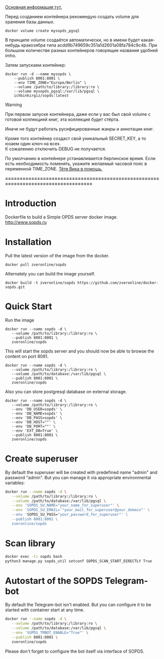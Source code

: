 <a href="https://github.com/ichbinkirgiz/sopds" target="_blank">Основная информация тут.</a>

Перед созданием контейнера рекомендую создать volume для хранения базы данных.

```
docker volume create mysopds_pgsql
```

В принципе volume создаётся автоматически, но в имени будет какая-нибудь кракозябра типа acdd9b749659c351a1d2601a08fa784c9c4b. При большом количестве разных контейнеров говорящие названия удобней imho.


Затем запускаем контейнер:

```
docker run -d --name mysopds \
    --publish 8001:8001 \
    --env TIME_ZONE="Europe/Berlin" \ 
    --volume /path/to/library:/library:ro \
    --volume mysopds_pgsql:/var/lib/pgsql \
    ichbinkirgiz/sopds:latest
```
> [!WARNING]
> При первом запуске контейнера, даже если у вас был свой volume с готовой коллекцией книг, эта коллекция будет стёрта.

Иначе не будут работать русифицированные жанры и аннотации книг.

Кроме того контейнер создаст свой уникальный SECRET_KEY, а то юзаем один ключ на всех.<br>
К сожалению отключить DEBUG не получается.

По умолчанию в контейнере устанавливается берлинское время. Если есть необходимость поменять, укажите желаемый часовой пояс в переменной TIME_ZONE.
<a href="https://en.wikipedia.org/wiki/List_of_tz_database_time_zones#List" target="_blank">Тётя Вика в помощь.</a>

**===================================================================================**

# Introduction

Dockerfile to build a Simple OPDS server docker image.
http://www.sopds.ru

# Installation

Pull the latest version of the image from the docker.

```
docker pull zveronline/sopds
```

Alternately you can build the image yourself.

```
docker build -t zveronline/sopds https://github.com/zveronline/docker-sopds.git
```

# Quick Start

Run the image

```
docker run --name sopds -d \
   --volume /path/to/library:/library:ro \
   --publish 8001:8001 \
   zveronline/sopds
```

This will start the sopds server and you should now be able to browse the content on port 8081.

```
docker run --name sopds -d \
   --volume /path/to/library:/library:ro \
   --volume /path/to/database:/var/lib/pgsql \
   --publish 8001:8001 \
   zveronline/sopds
```

Also you can store postgresql database on external storage.

```
docker run --name sopds -d \
   --volume /path/to/library:/library:ro \
   --env 'DB_USER=sopds' \
   --env 'DB_NAME=sopds' \
   --env 'DB_PASS=sopds' \
   --env 'DB_HOST=""' \
   --env 'DB_PORT=""' \
   --env 'EXT_DB=True' \
   --publish 8001:8001 \
   zveronline/sopds
```


# Create superuser

By default the superuser will be created with predefined name "admin" and password "admin". But you can manage it via appropriate environmental variables:
```bash
docker run --name sopds -d \
   --volume /path/to/library:/library:ro \
   --volume /path/to/database:/var/lib/pgsql \
   --env 'SOPDS_SU_NAME="your_name_for_superuser"' \
   --env 'SOPDS_SU_EMAIL='"your_mail_for_superuser@your_domain"' \
   --env 'SOPDS_SU_PASS="your_password_for_superuser"' \
   --publish 8001:8001 \
   zveronline/sopds
```

# Scan library

```bash
docker exec -ti sopds bash
python3 manage.py sopds_util setconf SOPDS_SCAN_START_DIRECTLY True
```

# Autostart of the SOPDS Telegram-bot

By default the Telegram-bot isn't enabled. But you can configure it to be started with container start at any time. 
```bash
docker run --name sopds -d \
   --volume /path/to/library:/library:ro \
   --volume /path/to/database:/var/lib/pgsql \
   --env 'SOPDS_TMBOT_ENABLE="True"' \
   --publish 8001:8001 \
   zveronline/sopds
```
Please don't forget to configure the bot itself via interface of SOPDS.
